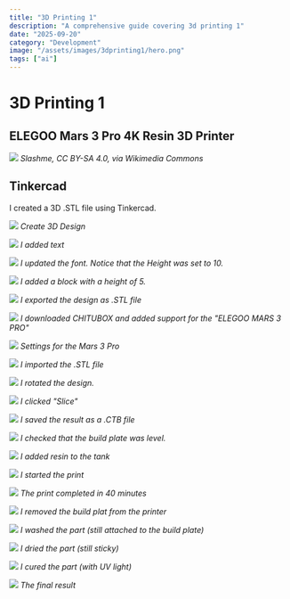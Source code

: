 ```yaml
---
title: "3D Printing 1"
description: "A comprehensive guide covering 3d printing 1"
date: "2025-09-20"
category: "Development"
image: "/assets/images/3dprinting1/hero.png"
tags: ["ai"]
---
```


# 3D Printing 1

## ELEGOO Mars 3 Pro 4K Resin 3D Printer

![](/assets/images/3dprinting1/wikipedia-globe-translucent-3d-printed-woodgrain-background-512x512.jpg)
*Slashme, CC BY-SA 4.0, via Wikimedia Commons*


## Tinkercad

I created a 3D .STL file using Tinkercad.

![](/assets/images/3dprinting1/screen-shot-2023-07-15-at-2.16.58-pm-1028x613.png)
*Create 3D Design*

![](/assets/images/3dprinting1/screen-shot-2023-07-15-at-2.17.43-pm-1029x680.png)
*I added text*

![](/assets/images/3dprinting1/screen-shot-2023-07-15-at-2.18.32-pm-1029x650.png)
*I updated the font. Notice that the Height was set to 10.*

![](/assets/images/3dprinting1/screen-shot-2023-07-15-at-2.19.42-pm-1025x643.png)
*I added a block with a height of 5.*

![](/assets/images/3dprinting1/screen-shot-2023-07-15-at-2.25.06-pm-860x643.png)
*I exported the design as .STL file*

![](/assets/images/3dprinting1/screen-shot-2023-07-15-at-2.45.04-pm-1209x687.png)
*I downloaded CHITUBOX and added support for the "ELEGOO MARS 3 PRO"*

![](/assets/images/3dprinting1/screen-shot-2023-07-15-at-2.45.17-pm-1208x686.png)
*Settings for the Mars 3 Pro*

![](/assets/images/3dprinting1/screen-shot-2023-07-15-at-2.45.34-pm-1209x686.png)
*I imported the .STL file*

![](/assets/images/3dprinting1/screen-shot-2023-07-15-at-2.46.01-pm-1207x686.png)
*I rotated the design.*

![](/assets/images/3dprinting1/screen-shot-2023-07-15-at-2.46.13-pm-1209x689.png)
*I clicked "Slice"*

![](/assets/images/3dprinting1/screen-shot-2023-07-15-at-2.46.30-pm-1208x684.png)
*I saved the result as a .CTB file*

![](/assets/images/3dprinting1/img-3153-480x640.jpg)
*I checked that the build plate was level.*

![](/assets/images/3dprinting1/img-3145-480x640.jpg)
*I added resin to the tank*

![](/assets/images/3dprinting1/img-3170-480x640.jpg)
*I started the print*

![](/assets/images/3dprinting1/img-3172-480x640.jpg)
*The print completed in 40 minutes*

![](/assets/images/3dprinting1/img-3175-480x640.jpg)
*I removed the build plat from the printer*

![](/assets/images/3dprinting1/img-3180-480x640.jpg)
*I washed the part (still attached to the build plate)*

![](/assets/images/3dprinting1/img-3181-3-240x320.jpg)
*I dried the part (still sticky)*

![](/assets/images/3dprinting1/img-3184-240x320.jpg)
*I cured the part (with UV light)*

![](/assets/images/3dprinting1/img-3200-2-480x640.jpg)
*The final result*
